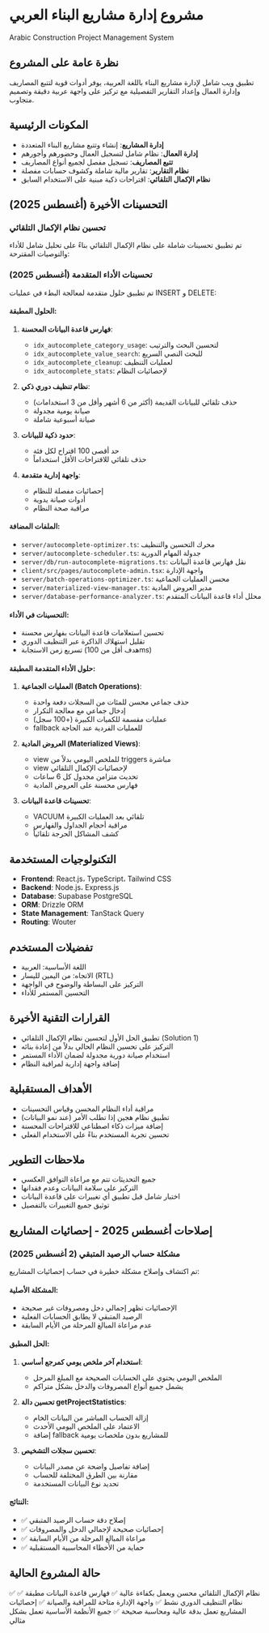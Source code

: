 # مشروع إدارة مشاريع البناء العربي
Arabic Construction Project Management System

## نظرة عامة على المشروع
تطبيق ويب شامل لإدارة مشاريع البناء باللغة العربية، يوفر أدوات قوية لتتبع المصاريف وإدارة العمال وإعداد التقارير التفصيلية مع تركيز على واجهة عربية دقيقة وتصميم متجاوب.

## المكونات الرئيسية
- **إدارة المشاريع**: إنشاء وتتبع مشاريع البناء المتعددة
- **إدارة العمال**: نظام شامل لتسجيل العمال وحضورهم وأجورهم
- **تتبع المصاريف**: تسجيل مفصل لجميع أنواع المصاريف
- **نظام التقارير**: تقارير مالية شاملة وكشوف حسابات مفصلة
- **نظام الإكمال التلقائي**: اقتراحات ذكية مبنية على الاستخدام السابق

## التحسينات الأخيرة (أغسطس 2025)

### تحسين نظام الإكمال التلقائي
تم تطبيق تحسينات شاملة على نظام الإكمال التلقائي بناءً على تحليل شامل للأداء والتوصيات المقترحة:

### تحسينات الأداء المتقدمة (أغسطس 2025)
تم تطبيق حلول متقدمة لمعالجة البطء في عمليات INSERT و DELETE:

#### الحلول المطبقة:
1. **فهارس قاعدة البيانات المحسنة**:
   - `idx_autocomplete_category_usage`: لتحسين البحث والترتيب
   - `idx_autocomplete_value_search`: للبحث النصي السريع
   - `idx_autocomplete_cleanup`: لعمليات التنظيف
   - `idx_autocomplete_stats`: لإحصائيات النظام

2. **نظام تنظيف دوري ذكي**:
   - حذف تلقائي للبيانات القديمة (أكثر من 6 أشهر وأقل من 3 استخدامات)
   - صيانة يومية مجدولة
   - صيانة أسبوعية شاملة

3. **حدود ذكية للبيانات**:
   - حد أقصى 100 اقتراح لكل فئة
   - حذف تلقائي للاقتراحات الأقل استخداماً

4. **واجهة إدارية متقدمة**:
   - إحصائيات مفصلة للنظام
   - أدوات صيانة يدوية
   - مراقبة صحة النظام

#### الملفات المضافة:
- `server/autocomplete-optimizer.ts`: محرك التحسين والتنظيف
- `server/autocomplete-scheduler.ts`: جدولة المهام الدورية
- `server/db/run-autocomplete-migrations.ts`: نقل فهارس قاعدة البيانات
- `client/src/pages/autocomplete-admin.tsx`: واجهة الإدارة
- `server/batch-operations-optimizer.ts`: محسن العمليات الجماعية
- `server/materialized-view-manager.ts`: مدير العروض المادية
- `server/database-performance-analyzer.ts`: محلل أداء قاعدة البيانات المتقدم

#### التحسينات في الأداء:
- تحسين استعلامات قاعدة البيانات بفهارس محسنة
- تقليل استهلاك الذاكرة عبر التنظيف الدوري
- تسريع زمن الاستجابة (هدف أقل من 100ms)

#### حلول الأداء المتقدمة المطبقة:
1. **العمليات الجماعية (Batch Operations)**:
   - حذف جماعي محسن للمئات من السجلات دفعة واحدة
   - إدخال جماعي مع معالجة التكرار
   - عمليات مقسمة للكميات الكبيرة (+100 سجل)
   - fallback للعمليات الفردية عند الحاجة

2. **العروض المادية (Materialized Views)**:
   - view للملخص اليومي بدلاً من triggers مباشرة
   - view لإحصائيات الإكمال التلقائي
   - تحديث متزامن مجدول كل 6 ساعات
   - فهارس محسنة على العروض المادية

3. **تحسينات قاعدة البيانات**:
   - VACUUM تلقائي بعد العمليات الكبيرة
   - مراقبة أحجام الجداول والفهارس
   - كشف المشاكل الحرجة تلقائياً

## التكنولوجيات المستخدمة
- **Frontend**: React.js، TypeScript، Tailwind CSS
- **Backend**: Node.js، Express.js
- **Database**: Supabase PostgreSQL
- **ORM**: Drizzle ORM
- **State Management**: TanStack Query
- **Routing**: Wouter

## تفضيلات المستخدم
- اللغة الأساسية: العربية
- الاتجاه: من اليمين لليسار (RTL)
- التركيز على البساطة والوضوح في الواجهة
- التحسين المستمر للأداء

## القرارات التقنية الأخيرة
- تطبيق الحل الأول لتحسين نظام الإكمال التلقائي (Solution 1)
- التركيز على تحسين النظام الحالي بدلاً من إعادة بنائه
- استخدام صيانة دورية مجدولة لضمان الأداء المستمر
- إضافة واجهة إدارية لمراقبة النظام

## الأهداف المستقبلية
- مراقبة أداء النظام المحسن وقياس التحسينات
- تطبيق نظام هجين إذا تطلب الأمر (عند نمو البيانات)
- إضافة ميزات ذكاء اصطناعي للاقتراحات المحسنة
- تحسين تجربة المستخدم بناءً على الاستخدام الفعلي

## ملاحظات التطوير
- جميع التحديثات تتم مع مراعاة التوافق العكسي
- التركيز على سلامة البيانات وعدم فقدانها
- اختبار شامل قبل تطبيق أي تغييرات على قاعدة البيانات
- توثيق جميع التغييرات بالتفصيل

## إصلاحات أغسطس 2025 - إحصائيات المشاريع

### مشكلة حساب الرصيد المتبقي (2 أغسطس 2025)
تم اكتشاف وإصلاح مشكلة خطيرة في حساب إحصائيات المشاريع:

#### المشكلة الأصلية:
- الإحصائيات تظهر إجمالي دخل ومصروفات غير صحيحة
- الرصيد المتبقي لا يطابق الحسابات الفعلية
- عدم مراعاة المبالغ المرحلة من الأيام السابقة

#### الحل المطبق:
1. **استخدام آخر ملخص يومي كمرجع أساسي**:
   - الملخص اليومي يحتوي على الحسابات الصحيحة مع المبلغ المرحل
   - يشمل جميع أنواع المصروفات والدخل بشكل متراكم

2. **تحسين دالة getProjectStatistics**:
   - إزالة الحساب المباشر من البيانات الخام
   - الاعتماد على الملخص اليومي الأحدث
   - إضافة fallback للمشاريع بدون ملخصات يومية

3. **تحسين سجلات التشخيص**:
   - إضافة تفاصيل واضحة عن مصدر البيانات
   - مقارنة بين الطرق المختلفة للحساب
   - تحديد نوع البيانات المستخدمة

#### النتائج:
- ✅ إصلاح دقة حساب الرصيد المتبقي
- ✅ إحصائيات صحيحة لإجمالي الدخل والمصروفات
- ✅ مراعاة المبالغ المرحلة من الأيام السابقة
- ✅ حماية من الأخطاء المحاسبية المستقبلية

## حالة المشروع الحالية
✅ نظام الإكمال التلقائي محسن ويعمل بكفاءة عالية
✅ فهارس قاعدة البيانات مطبقة
✅ نظام التنظيف الدوري نشط
✅ واجهة الإدارة متاحة للمراقبة والصيانة
✅ إحصائيات المشاريع تعمل بدقة عالية ومحاسبة صحيحة
✅ جميع الأنظمة الأساسية تعمل بشكل مثالي